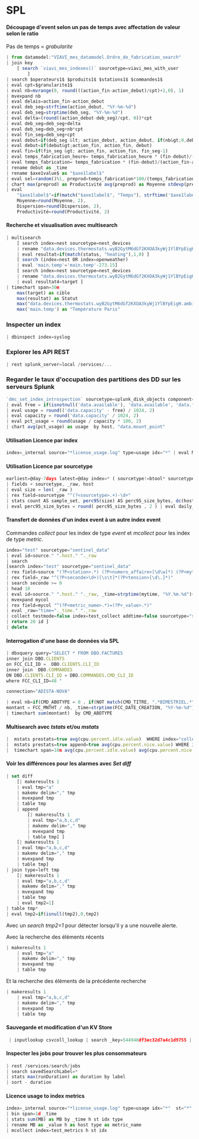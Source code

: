 # SPL

#### Découpage d'event selon un pas de temps avec affectation de valeur selon le ratio
Pas de temps = $grabularite$

```javascript
| from datamodel:"VIAVI_mes_datamodel.Ordre_de_fabrication_search" 
| join key 
    [ search `viavi_mes_indexes()` sourcetype=viavi_mes_with_user 
        ] 
| search $operateurs1$ $produits1$ $stations1$ $commandes1$ 
| eval cpt=$granularite1$ 
| eval nb=mvrange(0, round(((action_fin-action_debut)/cpt)+1,0), 1) 
| mvexpand nb 
| eval delais=action_fin-action_debut
| eval deb_seg=strftime(action_debut, "%Y-%m-%d") 
| eval deb_seg=strptime(deb_seg, "%Y-%m-%d")
| eval delta=(round((action_debut-deb_seg)/cpt, 0))*cpt
| eval deb_seg=deb_seg+delta
| eval deb_seg=deb_seg+nb*cpt
| eval fin_seg=deb_seg+cpt
| eval debut=if(deb_seg &lt; action_debut, action_debut, if(nb&gt;0,deb_seg, action_debut))
| eval debut=if(debut&gt;action_fin, action_fin, debut)
| eval fin=if(fin_seg &gt; action_fin, action_fin, fin_seg-1)
| eval temps_fabrication_heure= temps_fabrication_heure * (fin-debut)/(action_fin-action_debut), temps_interruption_heure= temps_interruption_heure * (fin-debut)/(action_fin-action_debut)
| eval temps_fabrication= temps_fabrication * (fin-debut)/(action_fin-action_debut), temps_interruption= temps_interruption * (fin-debut)/(action_fin-action_debut), temps_encyclage= temps_encyclage * (fin-debut)/(action_fin-action_debut)
| rename debut as _time
| rename $axe1value$ as "$axe1label$" 
| eval sel=random()%1, preprod=temps_fabrication*100/(temps_fabrication+(random()%1000*if(sel==0, 1, -1))) 
| chart max(preprod) as Productivité avg(preprod) as Moyenne stdevp(preprod) as Dispersion by "$axe1label$" $span1$ 
| eval 
    "$axe1label$"=if(match("$axe1label$", "Temps"), strftime('$axe1label$', "%d/%m/%Y"), '$axe1label$'),
    Moyenne=round(Moyenne, 2),
    Dispersion=round(Dispersion, 2),
    Productivité=round(Productivité, 2)
```

#### Recherche et visualisation avec multisearch

```javascript
| multisearch 
    [ search index=nest sourcetype=nest_devices 
    | rename "data.devices.thermostats.wyB2GytM6dGf2KXOA3kyWj1YlBYpEigH.hvac_state" as status 
    | eval resultat=if(match(status, "heating"),1,0) ] 
    [ search (index=nest OR index=openweather) 
    | eval 'main.temp'='main.temp'-273.15] 
    [ search index=nest sourcetype=nest_devices 
    | rename "data.devices.thermostats.wyB2GytM6dGf2KXOA3kyWj1YlBYpEigH.target_temperature_c" as target 
    | eval resultat4=target ] 
| timechart span=30m 
    max(target) as cible 
    max(resultat) as Statut 
    max("data.devices.thermostats.wyB2GytM6dGf2KXOA3kyWj1YlBYpEigH.ambient_temperature_c") as "Température maison" 
    max('main.temp') as "Température Paris"
```

### Inspecter un index
```javascript
| dbinspect index=syslog
```

### Explorer les API REST
```javascript
| rest splunk_server=local /services/...
```

### Regarder le taux d'occupation des partitions des DD sur les serveurs Splunk
```javascript
`dmc_set_index_introspection` sourcetype=splunk_disk_objects component=Partitions
| eval free = if(isnotnull('data.available'), 'data.available', 'data.free') 
| eval usage = round(('data.capacity' - free) / 1024, 2) 
| eval capacity = round('data.capacity' / 1024, 2)
| eval pct_usage = round(usage / capacity * 100, 2)
| chart avg(pct_usage) as usage  by host, "data.mount_point"
```

#### Utilisation Licence par index
```javascript
index=_internal source="*license_usage.log" type=usage idx="*" | eval MB = round(b/1048576,2) | eval st_idx = st.": ".idx | fields ** | timechart span=1d sum(MB) by st_idx | addtotals
```

#### Utilisation Licence par sourcetype
```javascript
earliest=@day-7days latest=@day index=* ( sourcetype!=btool* sourcetype!=splunk* sourcetype!=*too_small* sourcetype!=stash )
| fields + sourcetype, _raw, host
| eval size = len( _raw )
| rex field=sourcetype "^(?<sourcetype>.+)-\d+"
| stats count AS sample_set, perc95(size) AS perc95_size_bytes, dc(host) AS NumHosts BY sourcetype
| eval perc95_size_bytes = round( perc95_size_bytes , 2 ) | eval daily_size_per_host_MB=round(((perc95_size_bytes*sample_set)/(NumHosts*7*1024*1024)), 2) | eval daily_size_MB = round((perc95_size_bytes*sample_set)/(7*1024*1024),2) | sort -daily_size_MB | addcoltotals daily_size_MB
```

#### Transfert de données d'un index event à un autre index event

Commandes _collect_ pour les index de type _event_ et _mcollect_ pour les index de type _metric_.

```javascript
index="test" sourcetype="sentinel_data"
| eval id=source." ".host." "._raw
| search
[search index="test" sourcetype="sentinel_data"
| rex field=source "(?P<station>.*) (?P<numero_affaire>[\d\w]*) (?P<mytime>(?P<annee>\d{4})\.(?P<mois>\d{2})\.(?P<jour>\d{2})).*- (?P<collect_de_voies>.*)\.txt"
| rex field=_raw "^(?P<seconde>\d+)[\s\t]*(?P<tension>[\d\.]*)"
| search seconde >= 0
| head 10
| eval id=source." ".host." "._raw, _time=strptime(mytime, "%Y.%m.%d")+seconde, mycol=mvappend(mycol, "seconde=".seconde), mycol=mvappend(mycol, "tension=".tension)
| mvexpand mycol
| rex field=mycol "^(?P<metric_name>.*)=(?P<_value>.*)"
| eval _raw="time="._time." "._raw
| collect testmode=false index=test_collect addtime=false sourcetype="sentinel_data_metric"
| return 20 id ]
| delete
```

#### Interrogation d'une base de données via SPL
```javascript
| dbxquery query="SELECT * FROM DBO.FACTURES
inner join DBO.CLIENTS
on FCC_CLI_ID =  DBO.CLIENTS.CLI_ID
inner join  DBO.COMMANDES 
ON DBO.CLIENTS.CLI_ID = DBO.COMMANDES.CMD_CLI_ID
where FCC_CLI_ID=48 " 

connection="ADISTA-NOVA"

| eval nb=if(CMD_ABOTYPE = 0 , if(NOT match(CMD_TITRE, ".*BIMESTRIEL.*"), 1,2), if(CMD_ABOTYPE = 1, 3, if(CMD_ABOTYPE = 2, 6,12))), nb=if(CMD_ABOTYPE=1, 1, nb),
montant = FCC_MNTHT / nb, _time=strptime(FCC_DATE_CREATION, "%Y-%m-%d")
| timechart sum(montant)  by CMD_ABOTYPE
```

#### Multisearch avec _tstats_ et/ou _mstats_
```javascript
|  mstats prestats=true avg(cpu.percent.idle.value)  WHERE index="collectd" AND source="http:collectd" span=10m
|  mstats prestats=true append=true avg(cpu.percent.nice.value) WHERE index="collectd" AND source="http:collectd" span=10m
|  timechart span=10m avg(cpu.percent.idle.value) avg(cpu.percent.nice.value)
```

#### Voir les différences pour les alarmes avec _Set diff_
```javascript
| set diff 
    [| makeresults 1 
    | eval tmp="a" 
    | makemv delim="," tmp 
    | mvexpand tmp 
    | table tmp 
    | append 
        [| makeresults 1 
        | eval tmp="a,b,c,d" 
        | makemv delim="," tmp 
        | mvexpand tmp 
        | table tmp] ] 
    [| makeresults 1 
    | eval tmp="a,b,c,d" 
    | makemv delim="," tmp 
    | mvexpand tmp 
    | table tmp] 
| join type=left tmp 
    [| makeresults 1 
    | eval tmp="a,b,c,d"
    | makemv delim="," tmp 
    | mvexpand tmp 
    | table tmp
    | eval tmp2=1]
| table tmp*
| eval tmp2=if(isnull(tmp2),0,tmp2)
```
Avec un _search tmp2=1_ pour détecter lorsqu'il y a une nouvelle alerte.

Avec la recherche des éléments récents
```javascript
| makeresults 1 
    | eval tmp="a" 
    | makemv delim="," tmp 
    | mvexpand tmp 
    | table tmp
```

Et la recherche des éléments de la précédente recherche
```javascript
| makeresults 1 
    | eval tmp="a,b,c,d"
    | makemv delim="," tmp 
    | mvexpand tmp 
    | table tmp
```

#### Sauvegarde et modification d'un KV Store
```javascript
 | inputlookup csvcoll_lookup | search _key=544948df3ec32d7a4c1d9755 | eval CustName="Marge Simpson" | eval CustCity="Springfield" | outputlookup csvcoll_lookup append=True
```

#### Inspecter les jobs pour trouver les plus consommateurs
```javascript
| rest /services/search/jobs
| search savedSearchLabel=*
| stats max(runDuration) as duration by label
| sort - duration
```

#### Licence usage to index metrics
```javascript
index=_internal source="*license_usage.log" type=usage idx="*"  st="*" h="*" | eval MB = round(b/1048576,2)
| bin span=1d _time
| stats sum(MB) as MB by _time h st idx type
| rename MB as _value h as host type as metric_name
| mcollect index=test_metrics h st idx
````
